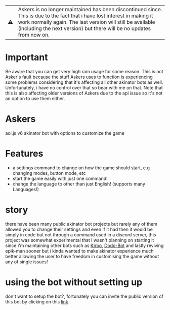 <table class="alert-info" align=center>
<tr>
    <td> ⚠ </td>
    <td>
        Askers is no longer maintained has been discontinued since. This is due to the fact that i have lost interest in making it work normally again. The last version will still be available (including the next version) but there will be no updates from now on.
    </td>
</table>

# Important
Be aware that you can get very high ram usage for some reason. This is not Asker's fault because the stuff Askers uses to function is experiencing some problems considering that it's affecting all other akinator bots as well. Unfortunately, i have no control over that so bear with me on that. Note that this is also affecting older versions of Askers due to the api issue so it's not an option to use them either.

# Askers
aoi.js v6 akinator bot with options to customize the game

# Features
* a settings command to change on how the game should start, e.g changing modes, button mode, etc
* start the game easily with just one command!
* change the language to other than just English! (supports many Languages!)

# story
there have been many public akinator bot projects but rarely any of them allowed you to change their settings and even if it had then it would be simply in code but not through a command used in a discord server, this project was somewhat experimental that i wasn't planning on starting it since i'm maintaining other bots such as  [Kirbo](https://github.com/DodoGames7/Kirbo), [Dodo-Bot](https://github.com/DodoGames7/Dodo-Bot) and lastly reviving epik-man sooner but i kinda wanted to make akinator experience much better allowing the user to have freedom in customising the game without any of single issues!

# using the bot without setting up
don't want to setup the bot?, fortunately you can invite the public version of this bot by clicking on this [link](https://discord.com/api/oauth2/authorize?client_id=860567781925322759&scope=bot+applications.commands&permissions=11264)
